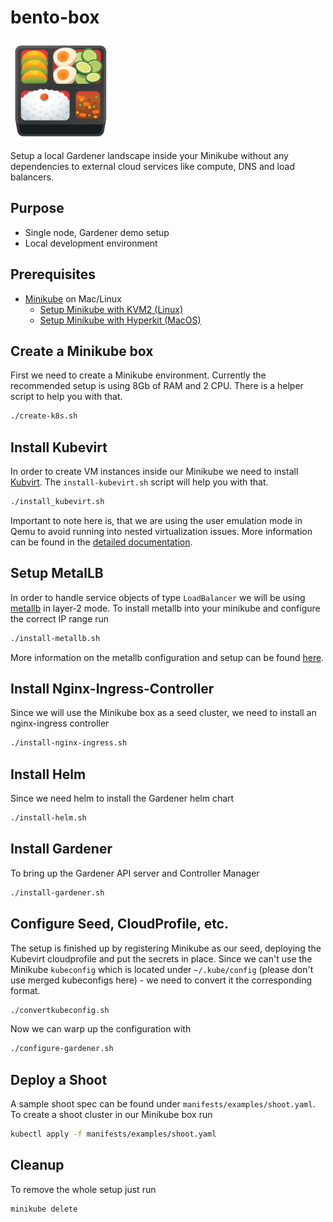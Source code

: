 # bento-box

![bento box](docs/images/logo.png)

Setup a local Gardener landscape inside your Minikube without any dependencies to external cloud services like compute, DNS and load balancers.

## Purpose

* Single node, Gardener demo setup
* Local development environment

## Prerequisites

* [Minikube](https://github.com/kubernetes/minikube) on Mac/Linux
  * [Setup Minikube with KVM2 (Linux)](https://github.com/kubernetes/minikube/blob/master/docs/drivers.md#kvm2-driver)
  * [Setup Minikube with Hyperkit (MacOS)](https://github.com/kubernetes/minikube/blob/master/docs/drivers.md#hyperkit-driver)

## Create a Minikube box

First we need to create a Minikube environment. Currently the recommended setup is using 8Gb of RAM and 2 CPU. There is a helper script to help you with that.

```bash
./create-k8s.sh
```

## Install Kubevirt

In order to create VM instances inside our Minikube we need to install [Kubvirt](https://github.com/kubevirt/kubevirt). The `install-kubevirt.sh` script will help you with that.

```bash
./install_kubevirt.sh
```

Important to note here is, that we are using the user emulation mode in Qemu to avoid running into nested virtualization issues. More information can be found in the [detailed documentation](docs/kubevirt_installation.md).

## Setup MetalLB

In order to handle service objects of type `LoadBalancer` we will be using [metallb](https://github.com/google/metallb) in layer-2 mode. To install metallb into your minikube and configure the correct IP range run

```bash
./install-metallb.sh
```

More information on the metallb configuration and setup can be found [here](docs/metallb_installation.md).

## Install Nginx-Ingress-Controller

Since we will use the Minikube box as a seed cluster, we need to install an nginx-ingress controller

```bash
./install-nginx-ingress.sh
```

## Install Helm

Since we need helm to install the Gardener helm chart

```bash
./install-helm.sh
```

## Install Gardener

To bring up the Gardener API server and Controller Manager

```bash
./install-gardener.sh
```

## Configure Seed, CloudProfile, etc.

The setup is finished up by registering Minikube as our seed, deploying the Kubevirt cloudprofile and put the secrets in place. Since we can't use the Minikube `kubeconfig` which is located under `~/.kube/config` (please don't use merged kubeconfigs here) - we need to convert it the corresponding format.

```bash
./convertkubeconfig.sh
```

Now we can warp up the configuration with

```bash
./configure-gardener.sh
```

## Deploy a Shoot

A sample shoot spec can be found under `manifests/examples/shoot.yaml`. To create a shoot cluster in our Minikube box run

```bash
kubectl apply -f manifests/examples/shoot.yaml
```

## Cleanup

To remove the whole setup just run

```bash
minikube delete
```